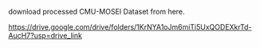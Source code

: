 download processed CMU-MOSEI Dataset from here.

https://drive.google.com/drive/folders/1KrNYA1oJm6miTi5UxQODEXkrTd-AucH7?usp=drive_link

